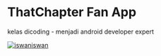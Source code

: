 # ThatChapter Fan App #

kelas dicoding - menjadi android developer expert

[![iswaniswan](https://circleci.com/gh/iswaniswan/made.svg?style=shield)](https://circleci.com/gh/iswaniswan/made)